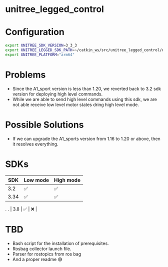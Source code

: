 # unitree_legged_control

# Configuration

 ```bash
export UNITREE_SDK_VERSION=3_3_3
export UNITREE_LEGGED_SDK_PATH=~/catkin_ws/src/unitree_legged_control/unitree_legged_sdk
export UNITREE_PLATFORM="arm64"
```
# Problems
- Since the A1_sport version is less than 1.20, we reverted back to 3.2 sdk version for deploying high level commands.
- While we are able to send high level commands using this sdk, we are not able receive low level motor states dring high level mode.


# Possible Solutions
- If we can upgrade the A1_sports version from 1.16 to 1.20 or above, then it resolves everything.

# SDKs

| SDK           | Low mode      | High mode     |
| ------------- | ------------- | ------------- |
| 3.2   |  ✅   |   ✅   |
| 3.34  |  ✅   |   ✅  |
.
.
| 3.8   |   ✅  |   ❌   |



# TBD
- Bash script for the installation of prerequisites.
- Rosbag collector launch file.
- Parser for rostopics from ros bag
- And a proper readme 😅